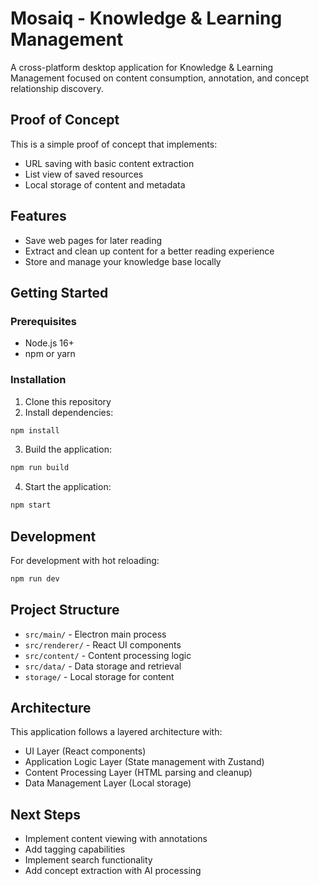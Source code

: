 # Mosaiq - Knowledge & Learning Management

A cross-platform desktop application for Knowledge & Learning Management focused on content consumption, annotation, and concept relationship discovery.

## Proof of Concept

This is a simple proof of concept that implements:

- URL saving with basic content extraction
- List view of saved resources
- Local storage of content and metadata

## Features

- Save web pages for later reading
- Extract and clean up content for a better reading experience
- Store and manage your knowledge base locally

## Getting Started

### Prerequisites

- Node.js 16+
- npm or yarn

### Installation

1. Clone this repository
2. Install dependencies:

```bash
npm install
```

3. Build the application:

```bash
npm run build
```

4. Start the application:

```bash
npm start
```

## Development

For development with hot reloading:

```bash
npm run dev
```

## Project Structure

- `src/main/` - Electron main process
- `src/renderer/` - React UI components
- `src/content/` - Content processing logic
- `src/data/` - Data storage and retrieval
- `storage/` - Local storage for content

## Architecture

This application follows a layered architecture with:

- UI Layer (React components)
- Application Logic Layer (State management with Zustand)
- Content Processing Layer (HTML parsing and cleanup)
- Data Management Layer (Local storage)

## Next Steps

- Implement content viewing with annotations
- Add tagging capabilities
- Implement search functionality
- Add concept extraction with AI processing
